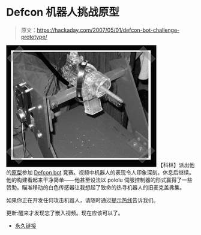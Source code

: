# Defcon 机器人挑战原型

> 原文：<https://hackaday.com/2007/05/01/defcon-bot-challenge-prototype/>

![](img/858e9a678a8afa43c3291d25166f0b5b.png)
【科林】派出他的[原型](http://www.colinkarpfinger.com/projects/defcon/)参加 [Defcon bot](http://www.hackaday.com/2006/12/02/defcon-bot-rules-announced/) 竞赛。视频中机器人的表现令人印象深刻。休息后继续。他的构建看起来干净简单——他甚至设法以 pololu 伺服控制器的形式赢得了一些赞助。瞄准移动的白色传感器让我想起了致命的热寻机器人的旧麦克盖弗集。

如果你正在开发任何攻击机器人，请随时通过[提示热线](http://hackaday.com/tips)告诉我们。

更新:醒来才发现忘了嵌入视频。现在应该可以了。



*   [永久链接](http://www.colinkarpfinger.com/projects/defcon)